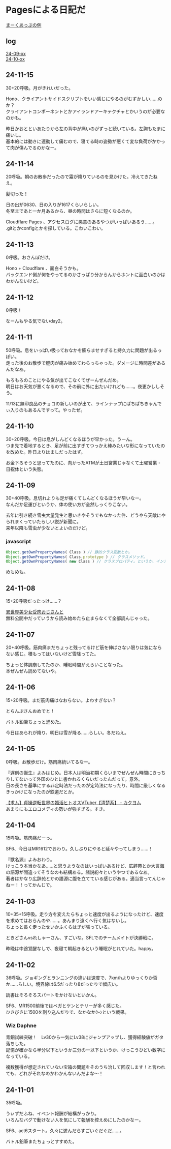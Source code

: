 # Pagesによる日記だ
[まーくあっぷの例](https://docs.github.com/ja/get-started/writing-on-github/getting-started-with-writing-and-formatting-on-github/basic-writing-and-formatting-syntax)

## log
[24-09-xx](./2409.md)  
[24-10-xx](./2410.md)

## 24-11-15
30+20呼吸。月がきれいだった。

Hono、クライアントサイドスクリプトをいい感じにやるのがむずかしい……のか？  
クライアントコンポーネントとかアイランドアーキテクチャとかいうのが必要なのかも。

昨日かおとといあたりから左の背中が痛いのがずっと続いている。左胸もたまに痛いし。  
基本的には動きに連動して痛むので、寝てる時の姿勢が悪くて変な負荷がかかって肉が傷んでるのかなー。

## 24-11-14
20呼吸。朝のお散歩だったので霜が降りているのを見かけた。冷えてきたねえ。

髪切った！

日の出が0630、日の入りが1617くらいらしい。  
冬至まであと一か月あるから、昼の時間はさらに短くなるのか。

Cloudflare Pages 、アクセスログに悪意のあるやつがいっぱいあるう……。  
.gitとかconfigとかを探している。こわいこわい。

## 24-11-13
0呼吸。おさんぽだけ。

Hono + Cloudflare 、面白そうかも。  
バックエンド側が何をやってるのかさっぱり分からんからホントに面白いのかはわかんないけど。

## 24-11-12
0呼吸！

なーんもやる気でないday2。

## 24-11-11
50呼吸。息をいっぱい吸っておなかを膨らませすぎると持久力に問題が出るっぽい。  
走った後のお散歩で脛肉が痛み始めてわらっちゃった。ダメージに時間差があるんだなあ。

もろもろのことにやる気が出てこなくてぜーんぜんだめ。  
明日はお天気が悪くなるので、その前に外に出たいけれども……。夜更かししそう。

11/13に無印良品のチョコの新しいのが出て、ラインナップにぱちぱちきゃんでぃ入りのもあるんですって。やったぜ。

## 24-11-10
30+20呼吸。今日は息がしんどくなるほうが早かった。うーん。  
つま先で着地するとき、足が前に出すぎてつっかえ棒みたいな形になっていたのを改めた。昨日よりはましだったはず。

お金下ろそうと思ってたのに、向かったATMが土日営業じゃなくて土曜営業・日祝休という失態。

## 24-11-09
30+40呼吸。息切れよりも足が痛くてしんどくなるほうが早いなー。  
なんだか足運びというか、体の使い方が全然しっくりこない。

去年に引き続き雪虫大量発生と思いきやそうでもなかった件、どうやら天敵にやられまくっていたらしい説が新聞に。  
来年以降も雪虫が少ないとよいのだけど。

### javascript
```javascript
Object.getOwnPropertyNames( Class ) // 静的クラス変数とか。
Object.getOwnPropertyNames( Class.prototype ) // クラスメソッド。
Object.getOwnPropertyNames( new Class ) // クラスプロパティ。というか、インスタンスのプロパティ？
```
めもめも。

## 24-11-08
15+20呼吸だったっけ……？

[異世界美少女受肉おじさんと](https://cycomi.com/title/138)  
無料公開中だっていうから読み始めたら止まらなくて全部読んじゃった。

## 24-11-07
20+40呼吸。筋肉痛まだちょっと残ってるけど筋を伸ばさない限りは気にならない感じ。積もってはいないけど雪降ってた。

ちょっと体調崩してたのか、睡眠時間がえらいことなった。  
本ぜんぜん読めてないや。

## 24-11-06
15+20呼吸。まだ筋肉痛はなおらない。よわすぎない？

とらんぷさんおめでと！

バトル鉛筆ちょっと進めた。

今日はあられが降り、明日は雪が降る……らしい。冬だねえ。

## 24-11-05
0呼吸。お散歩だけ。筋肉痛続いてるなー。

『遅刻の誕生』よみはじめ。日本人は明治初期くらいまでぜんぜん時間にきっちりしてないって外国のひとに書かれるくらいだったんだって。意外。  
日の長さを基準にする非定時法だったのが定時法になったり、時間に厳しくなるきっかけになったのが鉄道だとか。

[【求ム】貞操逆転世界の婚活ヒトオスVTuber【清楚系】 - カクヨム](https://kakuyomu.jp/works/16817139558545989267)  
あまりにもエロコメディの勢いが強すぎる。すき。

## 24-11-04
15呼吸。筋肉痛だーっ。

SF6、今日はMR1612でおわり。久しぶりにやると延々やってしまう……！

『獣名源』よみおわり。  
けっこう本当かなあ……と思うようなのはいっぱいあるけど、広辞苑とか大言海の語源が間違ってそうなのも結構ある。諸説紛々というやつであるなあ。  
著者はかなり広辞苑とかの語源に腹を立てている感じがある。適当言ってんじゃねー！！ってかんじで。

## 24-11-03
10+35+15呼吸。走り方を変えたらちょっと速度が出るようになったけど、速度を求めてはおらんのや……。あんまり遠くへ行く気はないし。  
ちょっと長く走ったせいかふくらはぎが張っている。

ときどさんvsれしゃーさん、すごいな。SFLでのチームメイトが決勝戦に。

昨晩は中途覚醒なしで、夜寝て朝起きるという睡眠がとれていた。happy。

## 24-11-02
36呼吸。ジョギングとランニングの違いは速度で、7km/hよりゆっくりか否か……らしい。境界線は6.5だったり8だったりで幅広い。

読書はそろそろスパートをかけないといかん。

SF6、MR1500前後ではベガとケンとテリーが多く感じた。  
ひさびさに1500を割り込んだりで、なかなかｳｰﾝという戦果。

### Wiz Daphne
青銅試練突破！　Lv30から一気にLv38にジャンプアップし、獲得経験値がガタ落ちした。  
記憶が確かなら半分以下というか三分の一以下というか、けっこうひどい数字になっている。

複数獲得が想定されていない宝箱の問題をそのうち治して回収します！と言われても、どれがそれなのかわかんないんだよな～！


## 24-11-01
35呼吸。

うぃずだふね、イベント報酬が結構がっかり。  
いろんなバグで動けない人を気にして報酬を控えめにしたのかなー。

SF6、act6スタート。久々に遊んだらすごいぐだぐだ……。

バトル鉛筆またちょっとすすめた。